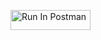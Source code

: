 [<img src="https://run.pstmn.io/button.svg" alt="Run In Postman" style="width: 128px; height: 32px;">](https://app.getpostman.com/run-collection/41591091-8ce5d9cf-a128-4d95-a72c-fe4b2efd76df?action=collection%2Ffork&source=rip_markdown&collection-url=entityId%3D41591091-8ce5d9cf-a128-4d95-a72c-fe4b2efd76df%26entityType%3Dcollection%26workspaceId%3D20d203b2-5fa1-4169-876c-f1d6740e5574#?env%5BEnviro_hw1%5D=W3sia2V5IjoiZWNob19ib2R5IiwidmFsdWUiOiJ7XCJtZXNzYWdlXCI6XCJIZWxsbyxXb3JsZCwgQ1UgRGVudmVyXCJ9IiwiZW5hYmxlZCI6dHJ1ZSwidHlwZSI6ImRlZmF1bHQiLCJzZXNzaW9uVmFsdWUiOiJ7XCJtZXNzYWdlXCI6XCJIZWxsbyxXb3JsZCwgQ1UgRGVudmVyXCJ9IiwiY29tcGxldGVTZXNzaW9uVmFsdWUiOiJ7XCJtZXNzYWdlXCI6XCJIZWxsbyxXb3JsZCwgQ1UgRGVudmVyXCJ9Iiwic2Vzc2lvbkluZGV4IjowfV0=)